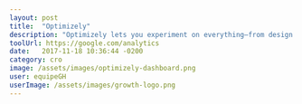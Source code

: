 ```yaml
---
layout: post
title:  "Optimizely"
description: "Optimizely lets you experiment on everything—from design choices to algorithms."
toolUrl: https://google.com/analytics
date:   2017-11-18 10:36:44 -0200
category: cro
image: /assets/images/optimizely-dashboard.png
user: equipeGH
userImage: /assets/images/growth-logo.png
---
```

